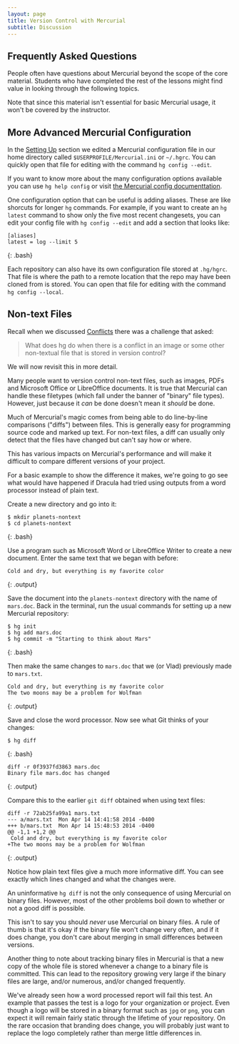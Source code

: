 ```yaml
---
layout: page
title: Version Control with Mercurial
subtitle: Discussion
---
```


## Frequently Asked Questions

People often have questions about Mercurial beyond the scope of the core material.
Students who have completed the rest of the lessons might find value in looking through the following topics.

Note that since this material isn't essential for basic Mercurial usage,
it won't be covered by the instructor.


## More Advanced Mercurial Configuration

In the [Setting Up](01-backup.html#setting-up) section we edited a Mercurial configuration file in our home directory called `$USERPROFILE/Mercurial.ini` or `~/.hgrc`.
You can quickly open that file for editing with the command `hg config --edit`.

If you want to know more about the many configuration options available you can use `hg help config` or visit [the Mercurial config documenttation](http://www.selenic.com/mercurial/hgrc.5.html).

One configuration option that can be useful is adding aliases.
These are like shorcuts for longer `hg` commands.
For example,
if you want to create an `hg latest` command to show only the five most recent changesets,
you can edit your config file with `hg config --edit` and add a section that looks like:

~~~
[aliases]
latest = log --limit 5
~~~
{: .bash}

Each repository can also have its own configuration file stored at `.hg/hgrc`.
That file is where the path to a remote location that the repo may have been cloned from is stored.
You can open that file for editing with the command `hg config --local`.


## Non-text Files

Recall when we discussed [Conflicts](03-conflict.html)
there was a challenge that asked:

> What does hg do
> when there is a conflict in an image or some other non-textual file
> that is stored in version control?

We will now revisit this in more detail.

Many people want to version control non-text files, such as images, PDFs and Microsoft Office or LibreOffice documents.
It is true that Mercurial can handle these filetypes (which fall under the banner of "binary" file types).
However, just because it *can* be done doesn't mean it *should* be done.

Much of Mercurial's magic comes from being able to do line-by-line comparisons ("diffs") between files.
This is generally easy for programming source code and marked up text.
For non-text files, a diff can usually only detect that the files have changed
but can't say how or where.

This has various impacts on Mercurial's performance and will make it difficult to
compare different versions of your project.

For a basic example to show the difference it makes,
we're going to go see what would have happened if Dracula had tried
using outputs from a word processor instead of plain text.

Create a new directory and go into it:

~~~
$ mkdir planets-nontext
$ cd planets-nontext
~~~
{: .bash}

Use a program such as Microsoft Word or LibreOffice Writer to create a new document.
Enter the same text that we began with before:

~~~
Cold and dry, but everything is my favorite color
~~~
{: .output}

Save the document into the `planets-nontext` directory with the name of `mars.doc`.
Back in the terminal, run the usual commands for setting up a new Mercurial repository:

~~~
$ hg init
$ hg add mars.doc
$ hg commit -m "Starting to think about Mars"
~~~
{: .bash}

Then make the same changes to `mars.doc` that we (or Vlad) previously made to `mars.txt`.

~~~
Cold and dry, but everything is my favorite color
The two moons may be a problem for Wolfman
~~~
{: .output}

Save and close the word processor.
Now see what Git thinks of your changes:

~~~
$ hg diff
~~~
{: .bash}

~~~
diff -r 0f3937fd3863 mars.doc
Binary file mars.doc has changed
~~~
{: .output}

Compare this to the earlier `git diff` obtained when using text files:

~~~
diff -r 72ab25fa99a1 mars.txt
--- a/mars.txt  Mon Apr 14 14:41:58 2014 -0400
+++ b/mars.txt  Mon Apr 14 15:48:53 2014 -0400
@@ -1,1 +1,2 @@
 Cold and dry, but everything is my favorite color
+The two moons may be a problem for Wolfman
~~~
{: .output}

Notice how plain text files give a much more informative diff.
You can see exactly which lines changed and what the changes were.

An uninformative `hg diff` is not the only consequence of using Mercurial on binary files.
However, most of the other problems boil down to whether or not a good diff is possible.

This isn't to say you should *never* use Mercurial on binary files.
A rule of thumb is that it's okay if the binary file won't change very often,
and if it does change,
you don't care about merging in small differences between versions.

Another thing to note about tracking binary files in Mercurial is that a new copy of the whole file is stored whenever a change to a binary file is committed.
This can lead to the repository growing very large if the binary files are large,
and/or numerous,
and/or changed frequently.

We've already seen how a word processed report will fail this test.
An example that passes the test is a logo for your organization or project.
Even though a logo will be stored in a binary format such as `jpg` or `png`,
you can expect it will remain fairly static through the lifetime of your repository.
On the rare occasion that branding does change,
you will probably just want to replace the logo completely rather than merge little differences in.
